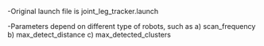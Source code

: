 -Original launch file is joint_leg_tracker.launch

-Parameters depend on different type of robots, such as
 a) scan_frequency
 b) max_detect_distance
 c) max_detected_clusters 
